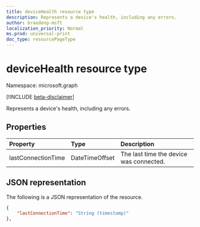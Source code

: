 ```yaml
---
title: deviceHealth resource type
description: Represents a device's health, including any errors.
author: braedenp-msft
localization_priority: Normal
ms.prod: universal-print
doc_type: resourcePageType
---
```


# deviceHealth resource type

Namespace: microsoft.graph

[!INCLUDE [beta-disclaimer](../../includes/beta-disclaimer.md)]

Represents a device's health, including any errors.

## Properties
| Property     | Type        | Description |
|:-------------|:------------|:------------|
|lastConnectionTime|DateTimeOffset|The last time the device was connected.|

## JSON representation

The following is a JSON representation of the resource.

<!-- {
  "blockType": "resource",
  "optionalProperties": [

  ],
  "@odata.type": "microsoft.graph.deviceHealth"
}-->

```json
{
    "lastConnectionTime": "String (timestamp)"
},

```

<!-- uuid: 8fcb5dbc-d5aa-4681-8e31-b001d5168d79
2015-10-25 14:57:30 UTC -->
<!-- {
  "type": "#page.annotation",
  "description": "deviceHealth resource",
  "keywords": "",
  "section": "documentation",
  "tocPath": ""
}-->